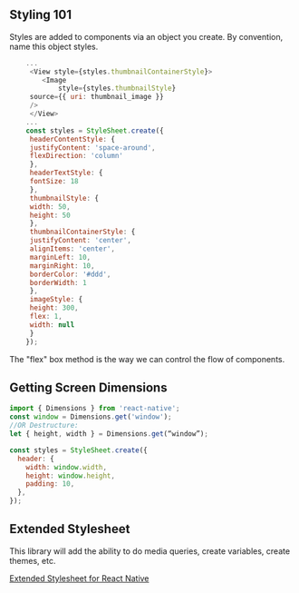 ## Styling 101

Styles are added to components via an object you create. By convention, name this object styles.

```javascript
	...
	 <View style={styles.thumbnailContainerStyle}>
	 	<Image
	 		style={styles.thumbnailStyle}
	 source={{ uri: thumbnail_image }}
	 />
	 </View>
	... 
	const styles = StyleSheet.create({
	 headerContentStyle: {
	 justifyContent: 'space-around',
	 flexDirection: 'column'
	 },
	 headerTextStyle: {
	 fontSize: 18
	 },
	 thumbnailStyle: {
	 width: 50,
	 height: 50
	 },
	 thumbnailContainerStyle: {
	 justifyContent: 'center',
	 alignItems: 'center',
	 marginLeft: 10,
	 marginRight: 10,
	 borderColor: '#ddd',
	 borderWidth: 1
	 },
	 imageStyle: {
	 height: 300,
	 flex: 1,
	 width: null
	 }
	});
```

The "flex" box method is the way we can control the flow of components.

## Getting Screen Dimensions

```javascript
import { Dimensions } from 'react-native';
const window = Dimensions.get('window');
//OR Destructure:
let { height, width } = Dimensions.get(“window”);

const styles = StyleSheet.create({
  header: {
    width: window.width,
    height: window.height,
    padding: 10,
  },
});
```

## Extended Stylesheet

This library will add the ability to do media queries, create variables, create themes, etc.

[Extended Stylesheet for React Native](https://github.com/vitalets/react-native-extended-stylesheet)

